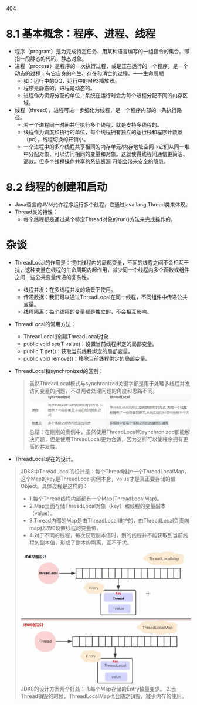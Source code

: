 404
# 8.1 基本概念：程序、进程、线程
* 程序（program）是为完成特定任务、用某种语言编写的一组指令的集合。即指一段静态的代码，静态对象。
* 进程（process）是程序的一次执行过程，或是正在运行的一个程序。是一个动态的过程：有它自身的产生、存在和消亡的过程。——生命周期
  * 如：运行中的QQ，运行中的MP3播放器。
  * 程序是静态的，进程是动态的。
  * 进程作为资源分配的单位，系统在运行时会为每个进程分配不同的内存区域。
* 线程（thread），进程可进一步细化为线程，是一个程序内部的一条执行路径。
  * 若一个进程同一时间并行执行多个线程，就是支持多线程的。
  * 线程作为调度和执行的单位，每个线程拥有独立的运行栈和程序计数器（pc），线程切换的开销小。
  * 一个进程中的多个线程共享相同的内存单元/内存地址空间->它们从同一堆中分配对象，可以访问相同的变量和对象。这就使得线程间通信更简洁、高效。但多个线程操作共享的系统资源
  可能会带来安全的隐患。

# 8.2 线程的创建和启动
* Java语言的JVM允许程序运行多个线程，它通过java.lang.Thread类来体现。
* Thread类的特性：
  * 每个线程都是通过某个特定Thread对象的run()方法来完成操作的，
















# 杂谈
* ThreadLocal的作用是：提供线程内的局部变量，不同的线程之间不会相互干扰，这种变量在线程的生命周期内起作用，减少同一个线程内多个函数或组件之间一些公共变量传递的复杂性。
  * 线程并发：在多线程并发的场景下使用。
  * 传递数据：我们可以通过ThreadLocal在同一线程，不同组件中传递公共变量。
  * 线程隔离：每个线程的变量都是独立的，不会相互影响。

* ThreadLocal的常用方法：
  * ThreadLocal()创建ThreadLocal对象
  * public void set(T value)：设置当前线程绑定的局部变量。
  * public T get()：获取当前线程绑定的局部变量。
  * public void remove()：移除当前线程绑定的局部变量。

* ThreadLocal和synchronized的区别：
  > 虽然ThreadLocal模式与synchronized关键字都是用于处理多线程并发访问变量的问题，不过两者处理问题的角度和思路不同。
  > ![img.png](img.png)
  > 总结：在刚刚的案例中，虽然使用ThreadLocal和synchronized都能解决问题，但是使用ThreadLocal更为合适，因为这样可以使程序拥有更高的并发性。

*  ThreadLocal现在的设计。
> JDK8中ThreadLocal的设计是：每个Thread维护一个ThreadLocalMap，这个Map的key是ThreadLocal实例本身，value才是真正要存储的值Object。具体过程是这样的：
> * 1.每个Thread线程内部都有一个Map(ThreadLocalMap)。
> * 2.Map里面存储ThreadLocal对象（key）和线程的变量副本（value）。
> * 3.Thread内部的Map是由ThreadLocal维护的，由ThreadLocal负责向map获取和设置线程的变量值。
> * 4.对于不同的线程，每次获取副本值时，别的线程并不能获取到当前线程的副本值，形成了副本的隔离，互不干扰。
> 
> ![img_1.png](img_1.png)
> JDK8的设计方案两个好处：
> 1.每个Map存储的Entry数量变少。
> 2.当Thread销毁的时候，ThreadLocalMap也会随之销毁，减少内存的使用。




























